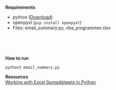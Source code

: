 **Requirements**  

- python ([Download](https://www.python.org/downloads/))
- openpyxl (```pip install openpyxl```)
- Files: email_summary.py, vba_programmer.xlsx

<br>
<br>
<br>

**How to run**  
```
python3 email_summary.py
```

**Resources**  
[Working with Excel Spreadsheets in Python](https://www.geeksforgeeks.org/working-with-excel-spreadsheets-in-python/)  

